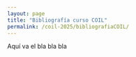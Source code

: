 ```yaml
---
layout: page
title: "Bibliografía curso COIL"
permalink: /coil-2025/bibliografiaCOIL/
---
```


<div style="text-align: justify;" markdown="1">
Aquí va el bla bla bla

